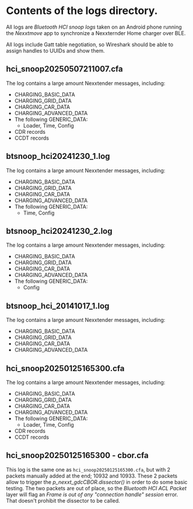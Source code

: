 # Contents of the logs directory.

All logs are *Bluetooth HCI snoop logs* taken on an Android phone 
running the *Nexxtmove* app to synchronize a Nexxternder Home charger over BLE.

All logs include Gatt table negotiation, 
so Wireshark should be able to assign handles to UUIDs and show them.

## hci_snoop20250507211007.cfa

The log contains a large amount Nexxtender messages, including:
- CHARGING_BASIC_DATA
- CHARGING_GRID_DATA
- CHARGING_CAR_DATA
- CHARGING_ADVANCED_DATA
- The following GENERIC_DATA:
    - Loader,  Time, Config
- CDR records
- CCDT records

## btsnoop_hci20241230_1.log
The log contains a large amount Nexxtender messages, including:
- CHARGING_BASIC_DATA
- CHARGING_GRID_DATA
- CHARGING_CAR_DATA
- CHARGING_ADVANCED_DATA
- The following GENERIC_DATA:
    - Time, Config

## btsnoop_hci20241230_2.log
The log contains a large amount Nexxtender messages, including:
- CHARGING_BASIC_DATA
- CHARGING_GRID_DATA
- CHARGING_CAR_DATA
- CHARGING_ADVANCED_DATA
- The following GENERIC_DATA:
    - Config


## btsnoop_hci_20141017_1.log
The log contains a large amount Nexxtender messages, including:
- CHARGING_BASIC_DATA
- CHARGING_GRID_DATA
- CHARGING_CAR_DATA
- CHARGING_ADVANCED_DATA

## hci_snoop20250125165300.cfa
The log contains a large amount Nexxtender messages, including:
- CHARGING_BASIC_DATA
- CHARGING_GRID_DATA
- CHARGING_CAR_DATA
- CHARGING_ADVANCED_DATA
- The following GENERIC_DATA:
    - Loader,  Time, Config
- CDR records
- CCDT records

## hci_snoop20250125165300 - cbor.cfa
This log is the same one as `hci_snoop20250125165300.cfa`, but with 2 packets manually added at the end;
10932 and 10933.
These 2 packets allow to trigger the *p_nexxt_gdcCBOR.dissector()* in order to do some basic testing.
The two packets are out of place, so the *Bluetooth HCI ACL Packet* layer will flag an 
*Frame is out of any "connection handle" session* error.
That doesn't prohibit the dissector to be called.

